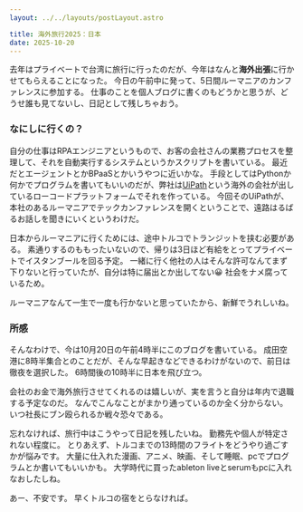 ```yaml
---
layout: ../../layouts/postLayout.astro

title: 海外旅行2025：日本
date: 2025-10-20
---
```

去年はプライベートで台湾に旅行に行ったのだが、今年はなんと**海外出張**に行かせてもらえることになった。
今日の午前中に発って、5日間ルーマニアのカンファレンスに参加する。
仕事のことを個人ブログに書くのもどうかと思うが、どうせ誰も見てないし、日記として残しちゃおう。

### なにしに行くの？
自分の仕事はRPAエンジニアというもので、お客の会社さんの業務プロセスを整理して、それを自動実行するシステムというかスクリプトを書いている。
最近だとエージェントとかBPaaSとかいうやつに近いかな。
手段としてはPythonか何かでプログラムを書いてもいいのだが、弊社は[UiPath](https://www.uipath.com/ja)という海外の会社が出しているローコードプラットフォームでそれを作っている。
今回そのUiPathが、本社のあるルーマニアでテックカンファレンスを開くということで、遠路はるばるお話しを聞きにいくというわけだ。

日本からルーマニアに行くためには、途中トルコでトランジットを挟む必要がある。
素通りするのももったいないので、帰りは3日ほど有給をとってプライベートでイスタンブールを回る予定。
一緒に行く他社の人はそんな許可なんてまず下りないと行っていたが、自分は特に届出とか出してない😀
社会をナメ腐っているため。

ルーマニアなんて一生で一度も行かないと思っていたから、新鮮でうれしいね。

### 所感
そんなわけで、今は10月20日の午前4時半にこのブログを書いている。
成田空港に8時半集合とのことだが、そんな早起きなどできるわけがないので、前日は徹夜を選択した。
6時間後の10時半に日本を飛び立つ。

会社のお金で海外旅行させてくれるのは嬉しいが、実を言うと自分は年内で退職する予定なのだ。
なんでこんなことがまかり通っているのか全く分からない。
いつ社長にブン殴られるか戦々恐々である。

忘れなければ、旅行中はこうやって日記を残したいね。
勤務先や個人が特定されない程度に。
とりあえず、トルコまでの13時間のフライトをどうやり過ごすかが悩みです。
大量に仕入れた漫画、アニメ、映画、そして睡眠、pcでプログラムとか書いてもいいかも。
大学時代に買ったableton liveとserumもpcに入れなおしたしね。

あー、不安です。
早くトルコの宿をとらなければ。